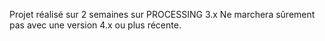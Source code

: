 Projet réalisé sur 2 semaines sur PROCESSING 3.x
Ne marchera sûrement pas avec une version 4.x ou plus récente.
